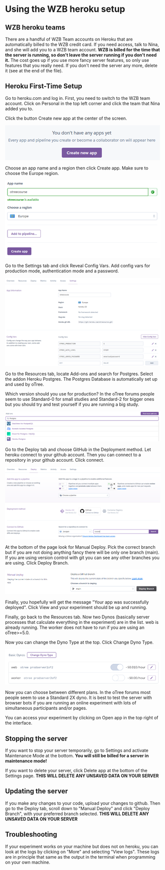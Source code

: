 # Using the WZB heroku setup

## WZB heroku teams

There are a handful of WZB Team accounts on Heroku that are automatically billed to the WZB credit card. If you need access, talk to Nina, and she will add you to a WZB team account. **WZB is billed for the time that the server is running, so don't leave the server running if you don't need it.** The cost goes up if you use more fancy server features, so only use features that you really need. If you don't need the server any more, delete it (see at the end of the file).

## Heroku First-Time Setup

Go to heroku.com and log in. First, you need to switch to the WZB team account. Click on Personal in the top left corner and click the team that Nina added you to.

Click the button Create new app at the center of the screen.

![](images/heroku1.png)

Choose an app name and a region then click Create app. Make sure to choose the Europe region. 

![](images/heroku2.png)

Go to the Settings tab and click Reveal Config Vars. Add config vars for production mode, authentication mode and a password. 

![](images/heroku3.png)

Go to the Resources tab, locate Add-ons and search for Postgres. Select the addon Heroku Postgres. The Postgres Database is automatically set up and used by oTree.

Which version should you use for production? In the oTree forums people seem to use Standard-0 for small studies and Standard-2 for bigger ones but you should try and test yourself if you are running a big study. 

![](images/heroku6.png)

Go to the Deploy tab and choose GitHub in the Deployment method. Let heroku connect to your github account. Then you can connect to a repository in your github account. Click connect.

![](images/heroku4.png)

At the bottom of the page look for Manual Deploy. Pick the correct branch but if you are not doing anything fancy there will be only one branch (main). If you are using version control with git you can see any other branches you are using. Click Deploy Branch. 

![](images/heroku5.png)

Finally, you hopefully will get the message "Your app was successfully deployed". Click View and your experiment should be up and running. 

Finally, go back to the Resources tab. Now two Dynos (basically server processes that calculate everything in the experiment) are in the list. web is already running. The worker does not have to run if you are using an oTree>=5.0.

Now you can change the Dyno Type at the top. Click Change Dyno Type. 

![](images/heroku7.png)

Now you can choose between different plans. In the oTree forums most people seem to use a Standard 2X dyno. It is best to test the server with browser bots if you are running an online experiment with lots of simultaneous participants and/or pages.

You can access your experiment by clicking on Open app in the top right of the interface. 

## Stopping the server

If you want to stop your server temporarily, go to Settings and activate Maintenance Mode at the bottom. **You will still be billed for a server in maintenance mode!**

If you want to delete your server, click Delete app at the bottom of the Settings page. **THIS WILL DELETE ANY UNSAVED DATA ON YOUR SERVER**

## Updating the server

If you make any changes to your code, upload your changes to github. Then go to the Deploy tab, scroll down to "Manual Deploy" and click "Deploy Branch", with your preferred branch selected. **THIS WILL DELETE ANY UNSAVED DATA ON YOUR SERVER**

## Troubleshooting

If your experiment works on your machine but does not on heroku, you can look at the logs by clicking on "More" and selecting "View logs". These logs are in principle that same as the output in the terminal when programming on your own machine. 